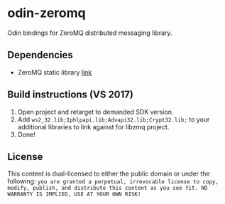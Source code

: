 # odin-zeromq

Odin bindings for ZeroMQ distributed messaging library.

## Dependencies

* ZeroMQ static library [link](http://zeromq.org/)

## Build instructions (VS 2017)
1. Open project and retarget to demanded SDK version.
2. Add `ws2_32.lib;Iphlpapi.lib;Advapi32.lib;Crypt32.lib;` to your additional libraries to link against for libzmq project.
3. Done!

## License

This content is dual-licensed to either the public domain or under the following: `you are granted a perpetual, irrevocable license to copy, modify,
    publish, and distribute this content as you see fit. NO WARRANTY IS IMPLIED, USE AT YOUR OWN RISK!`
